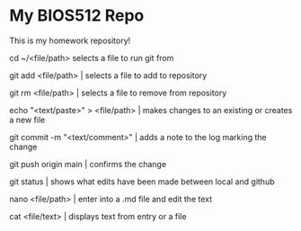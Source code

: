 # My BIOS512 Repo
This is my homework repository!  
  
cd ~/<file/path> selects a file to run git from  
  
git add <file/path> | selects a file to add to repository  
  
git rm <file/path> | selects a file to remove from repository  
  
echo "<text/paste>" > <file/path> | makes changes to an existing or creates a new file  
  
git commit -m "<text/comment>" | adds a note to the log marking the change  
  
git push origin main | confirms the change  
  
git status | shows what edits have been made between local and github  
  
nano <file/path> | enter into a .md file and edit the text  
  
cat <file/text> | displays text from entry or a file  

